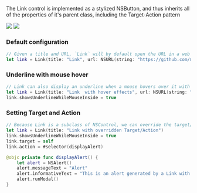 The Link control is implemented as a stylized NSButton, and thus inherits all of the properties of it's parent class, including the Target-Action pattern

<DisplayToggle onText="Dark" offText="Light" label="Theme switcher">

<img className="off" src="https://static2.sharepointonline.com/files/fabric-cdn-prod_20200701.001/fabric-website/images/controls/macos/Link/link_light.png?text=LightMode" />
<img className="on" src="https://static2.sharepointonline.com/files/fabric-cdn-prod_20200701.001/fabric-website/images/controls/macos/Link/link_dark.png?text=DarkMode" />

### Default configuration

```Swift
// Given a title and URL, `Link` will by default open the URL in a web browser.
let link = Link(title: "Link", url: NSURL(string: "https://github.com/microsoft/fluentui-apple")!)
```

### Underline with mouse hover

```Swift
// Link can also display an underline when a mouse hovers over it with the optional property "showsUnderlineWhileMouseInside".
let link = Link(title: "Link  with hover effects", url: NSURL(string: "https://github.com/microsoft/fluentui-apple")!)
link.showsUnderlineWhileMouseInside = true
```

### Setting Target and Action

```Swift
// Because Link is a subclass of NSControl, we can override the target/action to perform a custom task
let link = Link(title: "Link with overridden Target/Action")
link.showsUnderlineWhileMouseInside = true
link.target = self
link.action = #selector(displayAlert)

@objc private func displayAlert() {
    let alert = NSAlert()
    alert.messageText = "Alert"
    alert.informativeText = "This is an alert generated by a Link with an overridden Target/Action"
    alert.runModal()
}
```

</DisplayToggle>
